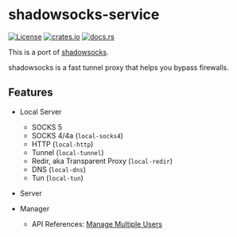 # shadowsocks-service

[![License](https://img.shields.io/github/license/zonyitoo/shadowsocks-rust.svg)](https://github.com/zonyitoo/shadowsocks-rust)
[![crates.io](https://img.shields.io/crates/v/shadowsocks-service.svg)](https://crates.io/crates/shadowsocks-service)
[![docs.rs](https://img.shields.io/docsrs/shadowsocks-service)](https://docs.rs/shadowsocks-service)

This is a port of [shadowsocks](https://github.com/shadowsocks/shadowsocks).

shadowsocks is a fast tunnel proxy that helps you bypass firewalls.

## Features

* Local Server

  * SOCKS 5
  * SOCKS 4/4a (`local-socks4`)
  * HTTP (`local-http`)
  * Tunnel (`local-tunnel`)
  * Redir, aka Transparent Proxy (`local-redir`)
  * DNS (`local-dns`)
  * Tun (`local-tun`)

* Server

* Manager

  * API References: [Manage Multiple Users](https://github.com/shadowsocks/shadowsocks/wiki/Manage-Multiple-Users)

